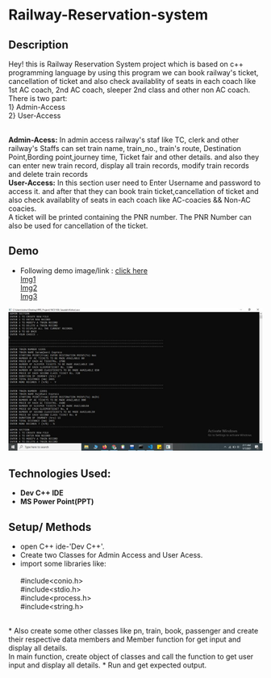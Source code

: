 # Railway-Reservation-system 
## Description
<p> Hey! this is Railway Reservation System  project which is based on c++ programming language by using this program we can book railway's ticket, cancellation of ticket
  and also check availablity of seats in each coach like 1st AC coach, 2nd AC coach, sleeper 2nd class and other non AC coach.
  There is two part:
  <br>1} Admin-Access
  <br>2} User-Access
  <br></p>
  <br> <b>Admin-Acess:</b> In admin access railway's staf like TC, clerk and other railway's Staffs can set train name, train_no.,
          train's route, Destination Point,Bording point,journey time, Ticket fair and other details. and also they can enter new train record, 
          display all train records, modify train records and  delete train records
   <br><b>User-Access:</b> In this section user need to Enter Username and password to access it. and after that they can book train ticket,cancellation of ticket
  and also check availablity of seats in each coach like AC-coacies && Non-AC coacies.
  <br>A ticket will be printed containing the PNR number. 
    The PNR Number can also be used for cancellation of the ticket.
 

## Demo
* Following demo image/link : [click here](https://raw.githubusercontent.com/Saurabh-pec/Railway-Reservation-system/main/Output/Screenshot%20(348).png)<br>
[Img1](https://raw.githubusercontent.com/Saurabh-pec/Railway-Reservation-system/main/Output/Screenshot%20(350).png)<br>
[Img2](https://raw.githubusercontent.com/Saurabh-pec/Railway-Reservation-system/main/Output/Screenshot%20(352).png)<br>
[Img3](https://raw.githubusercontent.com/Saurabh-pec/Railway-Reservation-system/main/Output/Screenshot%20(351).png)<br>

![Sample Output Img](https://raw.githubusercontent.com/Saurabh-pec/Railway-Reservation-system/main/Output/3.jpg)

## Technologies Used:
* <b>Dev C++ IDE</b><br>
* <b>MS Power Point(PPT)</b>

## Setup/ Methods
* open C++ ide-'Dev C++'.
* Create two Classes for Admin Access and User Acess.
* import some libraries 
like:  
<br>#include<conio.h>
<br>#include<stdio.h>
<br>#include<process.h>
<br>#include<string.h>
<br>
 * Also create some other classes like pn, train, book, passenger and create their respective data members and Member function for get input and display all details.
<br> In main function, create object of classes and call the function to get user input and display all details.
* Run and get expected output.
<br>
